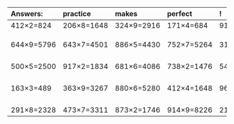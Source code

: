 | Answers: | practice | makes | perfect | ! |
| :--- | :--- | :--- | :--- | :--- |
| 412×2=824 | 206×8=1648 | 324×9=2916 | 171×4=684 | 915×6=5490 | 
|   |   |   |   |   | 
|   |   |   |   |   | 
|   |   |   |   |   | 
| 644×9=5796 | 643×7=4501 | 886×5=4430 | 752×7=5264 | 318×3=954 | 
|   |   |   |   |   | 
|   |   |   |   |   | 
|   |   |   |   |   | 
|   |   |   |   |   | 
| 500×5=2500 | 917×2=1834 | 681×6=4086 | 738×2=1476 | 548×4=2192 | 
|   |   |   |   |   | 
|   |   |   |   |   | 
|   |   |   |   |   | 
|   |   |   |   |   | 
| 163×3=489 | 363×9=3267 | 880×6=5280 | 412×4=1648 | 961×2=1922 | 
|   |   |   |   |   | 
|   |   |   |   |   | 
|   |   |   |   |   | 
|   |   |   |   |   | 
| 291×8=2328 | 473×7=3311 | 873×2=1746 | 914×9=8226 | 217×9=1953 | 
